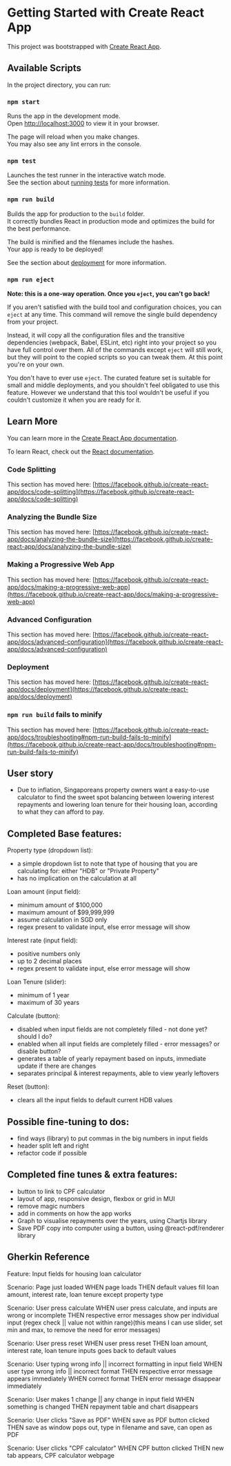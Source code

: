 # Getting Started with Create React App

This project was bootstrapped with [Create React App](https://github.com/facebook/create-react-app).

## Available Scripts

In the project directory, you can run:

### `npm start`

Runs the app in the development mode.\
Open [http://localhost:3000](http://localhost:3000) to view it in your browser.

The page will reload when you make changes.\
You may also see any lint errors in the console.

### `npm test`

Launches the test runner in the interactive watch mode.\
See the section about [running tests](https://facebook.github.io/create-react-app/docs/running-tests) for more information.

### `npm run build`

Builds the app for production to the `build` folder.\
It correctly bundles React in production mode and optimizes the build for the best performance.

The build is minified and the filenames include the hashes.\
Your app is ready to be deployed!

See the section about [deployment](https://facebook.github.io/create-react-app/docs/deployment) for more information.

### `npm run eject`

**Note: this is a one-way operation. Once you `eject`, you can't go back!**

If you aren't satisfied with the build tool and configuration choices, you can `eject` at any time. This command will remove the single build dependency from your project.

Instead, it will copy all the configuration files and the transitive dependencies (webpack, Babel, ESLint, etc) right into your project so you have full control over them. All of the commands except `eject` will still work, but they will point to the copied scripts so you can tweak them. At this point you're on your own.

You don't have to ever use `eject`. The curated feature set is suitable for small and middle deployments, and you shouldn't feel obligated to use this feature. However we understand that this tool wouldn't be useful if you couldn't customize it when you are ready for it.

## Learn More

You can learn more in the [Create React App documentation](https://facebook.github.io/create-react-app/docs/getting-started).

To learn React, check out the [React documentation](https://reactjs.org/).

### Code Splitting

This section has moved here: [https://facebook.github.io/create-react-app/docs/code-splitting](https://facebook.github.io/create-react-app/docs/code-splitting)

### Analyzing the Bundle Size

This section has moved here: [https://facebook.github.io/create-react-app/docs/analyzing-the-bundle-size](https://facebook.github.io/create-react-app/docs/analyzing-the-bundle-size)

### Making a Progressive Web App

This section has moved here: [https://facebook.github.io/create-react-app/docs/making-a-progressive-web-app](https://facebook.github.io/create-react-app/docs/making-a-progressive-web-app)

### Advanced Configuration

This section has moved here: [https://facebook.github.io/create-react-app/docs/advanced-configuration](https://facebook.github.io/create-react-app/docs/advanced-configuration)

### Deployment

This section has moved here: [https://facebook.github.io/create-react-app/docs/deployment](https://facebook.github.io/create-react-app/docs/deployment)

### `npm run build` fails to minify

This section has moved here: [https://facebook.github.io/create-react-app/docs/troubleshooting#npm-run-build-fails-to-minify](https://facebook.github.io/create-react-app/docs/troubleshooting#npm-run-build-fails-to-minify)

## User story

- Due to inflation, Singaporeans property owners want a easy-to-use calculator to find the sweet spot balancing between lowering interest repayments and lowering loan tenure for their housing loan, according to what they can afford to pay.

## Completed Base features:

Property type (dropdown list):

- a simple dropdown list to note that type of housing that you are calculating for: either "HDB" or "Private Property"
- has no implication on the calculation at all

Loan amount (input field):

- minimum amount of $100,000
- maximum amount of $99,999,999
- assume calculation in SGD only
- regex present to validate input, else error message will show

Interest rate (input field):

- positive numbers only
- up to 2 decimal places
- regex present to validate input, else error message will show

Loan Tenure (slider):

- minimum of 1 year
- maximum of 30 years

Calculate (button):

- disabled when input fields are not completely filled - not done yet? should I do?
- enabled when all input fields are completely filled - error messages? or disable button?
- generates a table of yearly repayment based on inputs, immediate update if there are changes
- separates principal & interest repayments, able to view yearly leftovers

Reset (button):

- clears all the input fields to default current HDB values

## Possible fine-tuning to dos:

- find ways (library) to put commas in the big numbers in input fields
- header split left and right
- refactor code if possible

## Completed fine tunes & extra features:

- button to link to CPF calculator
- layout of app, responsive design, flexbox or grid in MUI
- remove magic numbers
- add in comments on how the app works
- Graph to visualise repayments over the years, using Chartjs library
- Save PDF copy into computer using a button, using @react-pdf/renderer library

## Gherkin Reference

Feature: Input fields for housing loan calculator

Scenario: Page just loaded
WHEN page loads
THEN default values fill loan amount, interest rate, loan tenure except property type

Scenario: User press calculate
WHEN user press calculate, and inputs are wrong or incomplete
THEN respective error messages show per individual input (regex check || value not within range)(this means I can use slider, set min and max, to remove the need for error messages)

Scenario: User press reset
WHEN user press reset
THEN loan amount, interest rate, loan tenure inputs goes back to default values

Scenario: User typing wrong info || incorrect formatting in input field
WHEN user type wrong info || incorrect format
THEN respective error message appears immediately
WHEN correct format
THEN error message disappear immediately

Scenario: User makes 1 change || any change in input field
WHEN something is changed
THEN repayment table and chart disappears

Scenario: User clicks "Save as PDF"
WHEN save as PDF button clicked
THEN save as window pops out, type in filename and save, can open as PDF

Scenario: User clicks "CPF calculator"
WHEN CPF button clicked
THEN new tab appears, CPF calculator webpage
